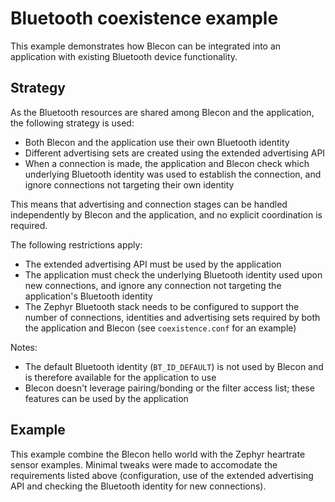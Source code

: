 <!--
Copyright (c) Blecon Ltd
SPDX-License-Identifier: Apache-2.0
-->

# Bluetooth coexistence example

This example demonstrates how Blecon can be integrated into an application with existing Bluetooth device functionality.

## Strategy

As the Bluetooth resources are shared among Blecon and the application, the following strategy is used:
* Both Blecon and the application use their own Bluetooth identity
* Different advertising sets are created using the extended advertising API
* When a connection is made, the application and Blecon check which underlying Bluetooth identity was used to establish the connection, and ignore connections not targeting their own identity

This means that advertising and connection stages can be handled independently by Blecon and the application, and no explicit coordination is required.

The following restrictions apply:
* The extended advertising API must be used by the application
* The application must check the underlying Bluetooth identity used upon new connections, and ignore any connection not targeting the application's Bluetooth identity
* The Zephyr Bluetooth stack needs to be configured to support the number of connections, identities and advertising sets required by both the application and Blecon (see `coexistence.conf` for an example)

Notes:
* The default Bluetooth identity (`BT_ID_DEFAULT`) is not used by Blecon and is therefore available for the application to use
* Blecon doesn't leverage pairing/bonding or the filter access list; these features can be used by the application

## Example

This example combine the Blecon hello world with the Zephyr heartrate sensor examples. Minimal tweaks were made to accomodate the requirements listed above (configuration, use of the extended advertising API and checking the Bluetooth identity for new connections).
